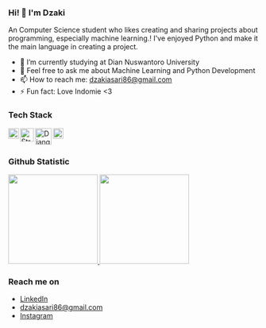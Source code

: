 ### Hi! 👋 I'm Dzaki

An Computer Science student who likes creating and sharing projects about programming, especially machine learning.! I've enjoyed Python and make it the main language in creating a project.

- 🔭 I’m currently studying at Dian Nuswantoro University
- 💬 Feel free to ask me about Machine Learning and Python Development
- 📫 How to reach me: dzakiasari86@gmail.com
- ⚡ Fun fact: Love Indomie <3

### Tech Stack
  <a href="https://www.python.org/"><img align="left" alt="Python" title="Python" width="21px" src="https://s3.dualstack.us-east-2.amazonaws.com/pythondotorg-assets/media/community/logos/python-logo-only.png"/></a>
  <a href="https://streamlit.io/"><img align="left" alt="Streamlit" title="Streamlit" width="27px" src="https://streamlit.io/images/brand/streamlit-mark-light.png" /></a>
  <a href="https://www.djangoproject.com/"><img align="left" alt="Django" title="Django (Python Framework)" width="33px" src="https://www.djangoproject.com/m/img/logos/django-logo-negative.svg" /></a>
  <a href="https://www.tensorflow.org/"><img align="left" alt="TensorFlow" title="TensorFlow" width="21px" src="https://upload.wikimedia.org/wikipedia/commons/2/2d/Tensorflow_logo.svg" /></a>
  <br>
  <br>
  
### Github Statistic
<p align="left">
<a href="https://github.com/dzskiii">
  <img height="180em" src="https://github-readme-stats-eight-theta.vercel.app/api?username=dzskiii&show_icons=true&theme=algolia&include_all_commits=true&count_private=true"/>
  <img height="180em" src="https://github-readme-stats-eight-theta.vercel.app/api/top-langs/?username=dzskiii&layout=compact&langs_count=8&theme=algolia"/>
</a>
</p>

### Reach me on
- <a href="www.linkedin.com/in/dzakiasari">LinkedIn</a>
- dzakiasari86@gmail.com
- <a href="https://www.instagram.com/dzskiii">Instagram</a>
